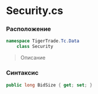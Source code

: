 
# Security.cs
### Расположение
```csharp
namespace TigerTrade.Tc.Data  
    class Security
```

> Описание

### Синтаксис
```csharp
public long BidSize { get; set; }
```
